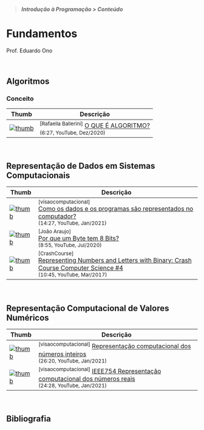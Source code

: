 > ##### Introdução à Programação > Conteúdo

# Fundamentos

Prof. Eduardo Ono

<br>

## Algoritmos

### Conceito

| Thumb | Descrição |
| --- | --- |
| [![thumb](https://img.youtube.com/vi/dvNp575fwzQ/default.jpg)](https://youtu.be/dvNp575fwzQ "O QUE É ALGORITMO?") | <sup>[Rafaella Ballerini]</sup> [O QUE É ALGORITMO?](https://www.youtube.com/watch?v=dvNp575fwzQ)<br><sub>(6:27, YouTube, Dez/2020)</sub> |

<br>

## Representação de Dados em Sistemas Computacionais

| Thumb | Descrição |
| --- | --- |
| [![thumb](https://img.youtube.com/vi/U07IS2Sn60g/default.jpg)](https://youtu.be/U07IS2Sn60g "Como os dados e os programas são representados no computador?") | <sup>[visaocomputacional]</sup><br>[Como os dados e os programas são representados no computador?](https://www.youtube.com/watch?v=U07IS2Sn60g)<br><sub>(14:27, YouTube, Jan/2021)</sub> |
| [![thumb](https://img.youtube.com/vi/ZSZZtcsGjL4/default.jpg)](https://youtu.be/ZSZZtcsGjL4 "Como os dados e os programas são representados no computador?") | <sup>[João Araujo]</sup><br>[Por que um Byte tem 8 Bits?](https://www.youtube.com/watch?v=ZSZZtcsGjL4)<br><sub>(8:55, YouTube, Jul/2020)</sub> |
| [![thumb](https://img.youtube.com/vi/1GSjbWt0c9M/default.jpg)](https://youtu.be/1GSjbWt0c9M "Representing Numbers and Letters with Binary: Crash Course Computer Science #4") | <sup>[CrashCourse]</sup><br>[Representing Numbers and Letters with Binary: Crash Course Computer Science #4](https://www.youtube.com/watch?v=1GSjbWt0c9M)<br><sub>(10:45, YouTube, Mar/2017)</sub> |

<br>

## Representação Computacional de Valores Numéricos

| Thumb | Descrição |
| --- | --- |
| [![thumb](https://img.youtube.com/vi/7jDbySXeAjU/default.jpg)](https://youtu.be/7jDbySXeAjU "Representação computacional dos números inteiros") | <sup>[visaocomputacional]</sup> [Representação computacional dos números inteiros](https://www.youtube.com/watch?v=7jDbySXeAjU)<br><sub>(26:20, YouTube, Jan/2021)</sub> |
| [![thumb](https://img.youtube.com/vi/ySDx8y0U7zQ/default.jpg)](https://youtu.be/ySDx8y0U7zQ "IEEE754 Representação computacional dos números reais") | <sup>[visaocomputacional]</sup> [IEEE754 Representação computacional dos números reais](https://www.youtube.com/watch?v=ySDx8y0U7zQ)<br><sub>(24:28, YouTube, Jan/2021)</sub> |

<br>

## Bibliografia

<br>
